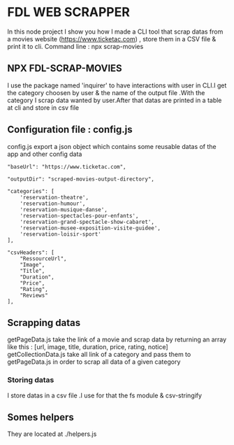 # FDL WEB SCRAPPER
In this node project I show you how I made a CLI tool that scrap datas from a movies website (https://www.ticketac.com) , store them in a CSV file & print it to cli.
Command line : npx scrap-movies

## NPX FDL-SCRAP-MOVIES
I use the package named 'inquirer' to have interactions with user in CLI.I get the category choosen by user & the name of the output file .With the category I scrap data wanted by user.After that datas are printed in a table at cli and store in csv file

## Configuration file : config.js

config.js export a json object which contains some reusable datas of the app and other config data


    "baseUrl": "https://www.ticketac.com",

    "outputDir": "scraped-movies-output-directory",

    "categories": [
        'reservation-theatre',
        'reservation-humour',
        'reservation-musique-danse',
        'reservation-spectacles-pour-enfants',
        'reservation-grand-spectacle-show-cabaret',
        'reservation-musee-exposition-visite-guidee',
        'reservation-loisir-sport'
    ],

    "csvHeaders": [
        "RessourceUrl",
        "Image",
        "Title",
        "Duration",
        "Price",
        "Rating",
        "Reviews"
    ],

## Scrapping datas
getPageData.js take the link of a movie and scrap data by returning an array like this : [url, image, title, duration, price, rating, notice]
getCollectionData.js take all link of a category and pass them to getPageData.js in order to scrap all data of a given category


### Storing datas 
I store datas in a csv file .I use for that the fs module & csv-stringify

## Somes helpers
They are located at ./helpers.js






